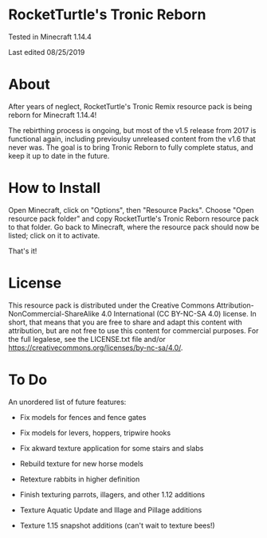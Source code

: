 # RocketTurtle's Tronic Reborn

Tested in Minecraft 1.14.4

Last edited 08/25/2019

# About

After years of neglect, RocketTurtle's Tronic Remix resource pack is being reborn for Minecraft 1.14.4!

The rebirthing process is ongoing, but most of the v1.5 release from 2017 is functional again, including previoulsy unreleased content from the v1.6 that never was.  The goal is to bring Tronic Reborn to fully complete status, and keep it up to date in the future.

# How to Install

Open Minecraft, click on "Options", then "Resource Packs".  Choose "Open resource pack folder" and copy RocketTurtle's Tronic Reborn resource pack to that folder.  Go back to Minecraft, where the resource pack should now be listed; click on it to activate.

That's it!

# License

This resource pack is distributed under the Creative Commons Attribution-NonCommercial-ShareAlike 4.0 International (CC BY-NC-SA 4.0) license.  In short, that means that you are free to share and adapt this content with attribution, but are not free to use this content for commercial purposes.  For the full legalese, see the LICENSE.txt file and/or https://creativecommons.org/licenses/by-nc-sa/4.0/.

# To Do

An unordered list of future features:

* Fix models for fences and fence gates
* Fix models for levers, hoppers, tripwire hooks
* Fix akward texture application for some stairs and slabs

* Rebuild texture for new horse models
* Retexture rabbits in higher definition
* Finish texturing parrots, illagers, and other 1.12 additions

* Texture Aquatic Update and Illage and Pillage additions
* Texture 1.15 snapshot additions (can't wait to texture bees!)
